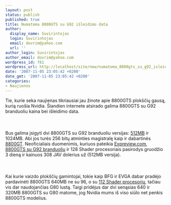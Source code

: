 ```yaml
---
layout: post
status: publish
published: true
title: Numatoma 8800GTS su G92 išleidimo data
author:
  display_name: Suvirintojas
  login: Suvirintojas
  email: dovrim@yahoo.com
  url: ''
author_login: Suvirintojas
author_email: dovrim@yahoo.com
wordpress_id: 761
wordpress_url: http://localhost/site/new/numatoma_8800gts_su_g92_isleidimo_data/
date: '2007-11-05 23:05:42 +0200'
date_gmt: '2007-11-05 23:05:42 +0200'
categories:
- Naujienos
---
```

<p>Tie, kurie seka naujienas tikriausiai jau žinote apie 8800GTS plokščių gausą, kurią ruošia Nvidia. Šiandien internete atsirado galima 8800GTS su G92 branduoliu kaina bei išleidimo data.<br />
<br><br />
<br>Bus galima įsigyti dvi 8800GTS su G92 branduoliu versijas: <a class="ns" href="http://www.technews.lt/index.php?id=Kas&amp;Id=434">512MB</a> ir 1024MB. Abi jos turės 256 bitų atminties magistralę kaip ir dabartinės <a class="ns" href="http://www.technews.lt/?id=Kas&amp;Id=392">8800GT</a>. Neoficialiais duomenimis, kuriuos pateikia <a class="ns" href="http://www.expreview.com/news/hard/2007-11-01/1193911170d6733.html">Expreview.com</a>, <a class="ns" href="http://www.technews.lt/index.php?id=Kas&amp;Id=419">8800GTS su G92 branduoliu</a> ir 128 Shader procesoriais pasirodys gruodžio 3 dieną ir kainuos 308 JAV dolerius už (512MB versija).<br />
<br><br />
<br>Kai kurie vaizdo plokščių gamintojai, tokie kaip BFG ir EVGA dabar pradėjo pardavinėti 8800GTS 640MB ne su 96, o su <a class="ns" href="http://www.technews.lt/index.php?id=Kas&amp;Id=227">112 Shader procesorių</a>, tačiau vis dar naudojančias G80 lustą. Taigi pridėjus dar dvi senąsias 640 ir 320MB 8800GTS su G80 matome, jog Nvidia mums iš viso siūlo net penkis 8800GTS modelius.</p>

